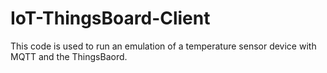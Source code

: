 # IoT-ThingsBoard-Client

This code is used to run an emulation of a temperature sensor device with MQTT and the ThingsBaord.
